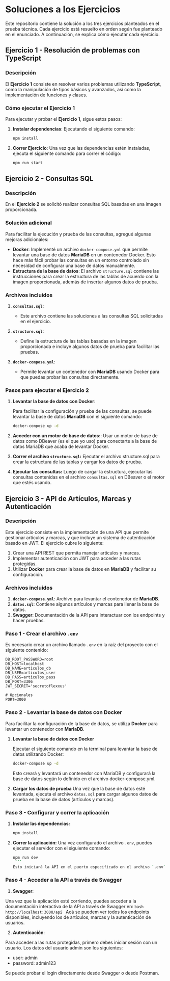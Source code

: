 # Soluciones a los Ejercicios

Este repositorio contiene la solución a los tres ejercicios planteados en el prueba técnica. Cada ejercicio está resuelto en orden según fue planteado en el enunciado. A continuación, se explica cómo ejecutar cada ejercicio.

## Ejercicio 1 - Resolución de problemas con TypeScript

### Descripción

El **Ejercicio 1** consiste en resolver varios problemas utilizando **TypeScript**, como la manipulación de tipos básicos y avanzados, así como la implementación de funciones y clases.

### Cómo ejecutar el Ejercicio 1

Para ejecutar y probar el **Ejercicio 1**, sigue estos pasos:

1. **Instalar dependencias**: Ejecutando el siguiente comando:

   ```bash
   npm install

   ```

2. **Correr Ejercicio**: Una vez que las dependencias estén instaladas, ejecuta el siguiente comando para correr el código:

   ```bash
   npm run start
   ```

## Ejercicio 2 - Consultas SQL

### Descripción

En el **Ejercicio 2** se solicitó realizar consultas SQL basadas en una imagen proporcionada.

### Solución adicional

Para facilitar la ejecución y prueba de las consultas, agregué algunas mejoras adicionales:

- **Docker**: Implementé un archivo `docker-compose.yml` que permite levantar una base de datos **MariaDB** en un contenedor Docker. Esto hace más fácil probar las consultas en un entorno controlado sin necesidad de configurar una base de datos manualmente.
- **Estructura de la base de datos**: El archivo `structure.sql` contiene las instrucciones para crear la estructura de las tablas de acuerdo con la imagen proporcionada, además de insertar algunos datos de prueba.

### Archivos incluidos

1. **`consultas.sql`**:
   - Este archivo contiene las soluciones a las consultas SQL solicitadas en el ejercicio.
2. **`structure.sql`**:

   - Define la estructura de las tablas basadas en la imagen proporcionada e incluye algunos datos de prueba para facilitar las pruebas.

3. **`docker-compose.yml`**:
   - Permite levantar un contenedor con **MariaDB** usando Docker para que puedas probar las consultas directamente.

### Pasos para ejecutar el Ejercicio 2

1. **Levantar la base de datos con Docker**:

   Para facilitar la configuración y prueba de las consultas, se puede levantar la base de datos **MariaDB** con el siguiente comando:

   ```bash
   docker-compose up -d

   ```

2. **Acceder con un motor de base de datos:**:
   Usar un motor de base de datos como DBeaver (es el que yo uso) para conectarte a la base de datos MariaDB que acaba de levantar Docker.

3. **Correr el archivo `structure.sql`:**
   Ejecutar el archivo structure.sql para crear la estructura de las tablas y cargar los datos de prueba.

4. **Ejecutar las consultas:**
   Luego de cargar la estructura, ejecutar las consultas contenidas en el archivo `consultas.sql` en DBeaver o el motor que estés usando.

## Ejercicio 3 - API de Artículos, Marcas y Autenticación

### Descripción

Este ejercicio consiste en la implementación de una API que permite gestionar artículos y marcas, y que incluye un sistema de autenticación basado en JWT. El ejercicio cubre lo siguiente:

1. Crear una API REST que permita manejar artículos y marcas.
2. Implementar autenticación con JWT para acceder a las rutas protegidas.
3. Utilizar **Docker** para crear la base de datos en **MariaDB** y facilitar su configuración.

### Archivos incluidos

1. **`docker-compose.yml`**: Archivo para levantar el contenedor de **MariaDB**.
2. **`datos.sql`**: Contiene algunos artículos y marcas para llenar la base de datos.
3. **Swagger**: Documentación de la API para interactuar con los endpoints y hacer pruebas.

### Paso 1 - Crear el archivo `.env`

Es necesario crear un archivo llamado `.env` en la raíz del proyecto con el siguiente contenido:

```plaintext
DB_ROOT_PASSWORD=root
DB_HOST=localhost
DB_NAME=articulos_db
DB_USER=articulos_user
DB_PASS=articulos_pass
DB_PORT=3306
JWT_SECRET='secretoflexxus'

# Opcionales
PORT=3000
```

### Paso 2 - Levantar la base de datos con Docker

Para facilitar la configuración de la base de datos, se utiliza **Docker** para levantar un contenedor con **MariaDB**.

1. **Levantar la base de datos con Docker**

   Ejecutar el siguiente comando en la terminal para levantar la base de datos utilizando Docker:

   ```bash
   docker-compose up -d
   ```

   Esto creará y levantará un contenedor con MariaDB y configurará la base de datos según lo definido en el archivo docker-compose.yml.

2. **Cargar los datos de prueba**
   Una vez que la base de datos esté levantada, ejecuta el archivo `datos.sql` para cargar algunos datos de prueba en la base de datos (artículos y marcas).

### Paso 3 - Configurar y correr la aplicación

1. **Instalar las dependencias:**

   ```bash
   npm install
   ```

2. **Correr la aplicación:**
   Una vez configurado el archivo `.env`, puedes ejecutar el servidor con el siguiente comando:
   ````bash
   npm run dev
    ```
   Esto iniciará la API en el puerto especificado en el archivo `.env` (por defecto `3000`).
   ````

### Paso 4 - Acceder a la API a través de Swagger

1. **Swagger**:

Una vez que la aplicación esté corriendo, puedes acceder a la documentación interactiva de la API a través de Swagger en:
`bash
   http://localhost:3000/api
    `
Acá se puedem ver todos los endpoints disponibles, incluyendo los de artículos, marcas y la autenticación de usuarios.

2. **Autenticación**:

Para acceder a las rutas protegidas, primero debes iniciar sesión con un usuario. Los datos del usuario admin son los siguientes:

- user: admin
- password: admin123

Se puede probar el login directamente desde Swagger o desde Postman.
